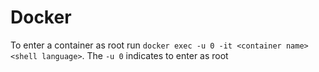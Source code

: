 # Docker

To enter a container as root run `docker exec -u 0 -it <container name> <shell language>`. 
The `-u 0` indicates to enter as root

